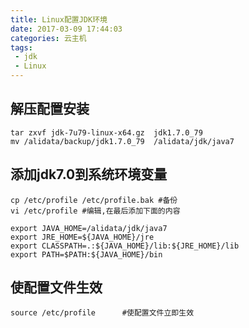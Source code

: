 ```yaml
---
title: Linux配置JDK环境
date: 2017-03-09 17:44:03
categories: 云主机
tags:
 - jdk
 - Linux
---
```

## 解压配置安装
``` shell
tar zxvf jdk-7u79-linux-x64.gz  jdk1.7.0_79
mv /alidata/backup/jdk1.7.0_79  /alidata/jdk/java7
```
## 添加jdk7.0到系统环境变量
``` shell
cp /etc/profile /etc/profile.bak #备份
vi /etc/profile #编辑,在最后添加下面的内容
```
``` shell
export JAVA_HOME=/alidata/jdk/java7
export JRE_HOME=${JAVA_HOME}/jre
export CLASSPATH=.:${JAVA_HOME}/lib:${JRE_HOME}/lib
export PATH=$PATH:${JAVA_HOME}/bin
```
## 使配置文件生效
``` shell
source /etc/profile 　　　#使配置文件立即生效
```
